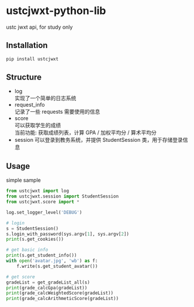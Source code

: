 # ustcjwxt-python-lib

ustc jwxt api, for study only

## Installation

```bash
pip install ustcjwxt
```

## Structure

- log  
  实现了一个简单的日志系统
- request_info  
  记录了一些 requests 需要使用的信息
- score  
  可以获取学生的成绩  
  当前功能: 获取成绩列表，计算 GPA / 加权平均分 / 算术平均分
- session
  可以登录到教务系统，并提供 StudentSession 类，用于存储登录信息

## Usage

simple sample
```python
from ustcjwxt import log
from ustcjwxt.session import StudentSession
from ustcjwxt.score import *

log.set_logger_level('DEBUG')

# login
s = StudentSession()
s.login_with_password(sys.argv[1], sys.argv[2])
print(s.get_cookies())

# get basic info
print(s.get_student_info())
with open('avatar.jpg', 'wb') as f:
    f.write(s.get_student_avatar())

# get score
gradeList = get_gradeList_all(s)
print(grade_calcGpa(gradeList))
print(grade_calcWeightedScore(gradeList))
print(grade_calcArithmeticScore(gradeList))
```
